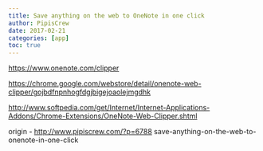 ```yaml
---
title: Save anything on the web to OneNote in one click
author: PipisCrew
date: 2017-02-21
categories: [app]
toc: true
---
```


https://www.onenote.com/clipper

https://chrome.google.com/webstore/detail/onenote-web-clipper/gojbdfnpnhogfdgjbigejoaolejmgdhk

http://www.softpedia.com/get/Internet/Internet-Applications-Addons/Chrome-Extensions/OneNote-Web-Clipper.shtml

origin - http://www.pipiscrew.com/?p=6788 save-anything-on-the-web-to-onenote-in-one-click
